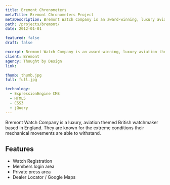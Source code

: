 ```yaml
---
title: Bremont Chronometers
metaTitle: Bremont Chronometers Project
metaDescription: Bremont Watch Company is an award-winning, luxury aviation themed British watchmaker based in Henley-on-Thames, England.
path: /projects/bremont/
date: 2012-01-01

featured: false
draft: false

excerpt: Bremont Watch Company is an award-winning, luxury aviation themed British watchmaker based in Henley-on-Thames, England.
client: Bremont
agency: Thought by Design
link:

thumb: thumb.jpg
full: full.jpg

technology:
  - ExpressionEngine CMS
  - HTML5
  - CSS3
  - jQuery
---
```


Bremont Watch Company is a luxury, aviation themed British watchmaker based in England. They are known for the extreme conditions their mechanical movements are able to withstand.

## Features

* Watch Registration
* Members login area
* Private press area
* Dealer Locator / Google Maps